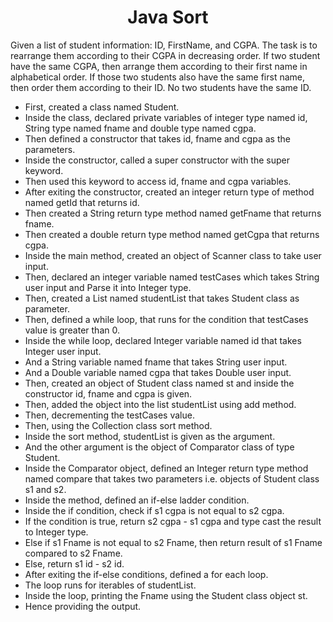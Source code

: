 <h1 align="center">Java Sort</h1>

Given a list of student information: ID, FirstName, and CGPA. The task is to rearrange them according to their CGPA in decreasing order. If two student have the same CGPA, then arrange them according to their first name in alphabetical order. If those two students also have the same first name, then order them according to their ID. No two students have the same ID.

- First, created a class named Student.
- Inside the class, declared private variables of integer type named id, String type named fname and double type named cgpa.
- Then defined a constructor that takes id, fname and cgpa as the parameters.
- Inside the constructor, called a super constructor with the super keyword.
- Then used this keyword to access id, fname and cgpa variables.
- After exiting the constructor, created an integer return type of method named getId that returns id.
- Then created a String return type method named getFname that returns fname. 
- Then created a double return type method named getCgpa that returns cgpa.
- Inside the main method, created an object of Scanner class to take user input.
- Then, declared an integer variable named testCases which takes String user input and Parse it into Integer type.
- Then, created a List named studentList that takes Student class as parameter.
- Then, defined a while loop, that runs for the condition that testCases value is greater than 0.
- Inside the while loop, declared Integer variable named id that takes Integer user input.
- And a String variable named fname that takes String user input.
- And a Double variable named cgpa that takes Double user input.
- Then, created an object of Student class named st and inside the constructor id, fname and cgpa is given.
- Then, added the object into the list studentList using add method.
- Then, decrementing the testCases value.
- Then, using the Collection class sort method.
- Inside the sort method, studentList is given as the argument.
- And the other argument is the object of Comparator class of type Student.
- Inside the Comparator object, defined an Integer return type method named compare that takes two parameters i.e. objects of Student class s1 and s2.
- Inside the method, defined an if-else ladder condition.
- Inside the if condition, check if s1 cgpa is not equal to s2 cgpa.
- If the condition is true, return s2 cgpa - s1 cgpa and type cast the result to Integer type.
- Else if s1 Fname is not equal to s2 Fname, then return result of s1 Fname compared to s2 Fname.
- Else, return s1 id - s2 id.
- After exiting the if-else conditions, defined a for each loop.
- The loop runs for iterables of studentList.
- Inside the loop, printing the Fname using the Student class object st.
- Hence providing the output.